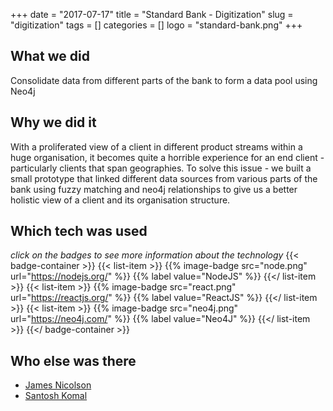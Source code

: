 +++ 
date = "2017-07-17"
title = "Standard Bank - Digitization"
slug = "digitization" 
tags = []
categories = []
logo = "standard-bank.png"
+++
## What we did
Consolidate data from different parts of the bank to form a data pool using Neo4j

## Why we did it
With a proliferated view of a client in different product streams within a huge organisation, it becomes quite a horrible experience for an end client - particularly clients that span geographies. To solve this issue - we built a small prototype that linked different data sources from various parts of the bank using fuzzy matching and neo4j relationships to give us a better holistic view of a client and its organisation structure. 

## Which tech was used
*click on the badges to see more information about the technology*
{{< badge-container >}}
  {{< list-item >}}
    {{% image-badge src="node.png" url="https://nodejs.org/" %}}
    {{% label value="NodeJS" %}}
  {{</ list-item >}}
  {{< list-item >}}
    {{% image-badge src="react.png" url="https://reactjs.org/" %}}
    {{% label value="ReactJS" %}}
  {{</ list-item >}}
  {{< list-item >}}
    {{% image-badge src="neo4j.png" url="https://neo4j.com/" %}}
    {{% label value="Neo4J" %}}
  {{</ list-item >}}
{{</ badge-container >}}

## Who else was there
* [James Nicolson](https://www.linkedin.com/in/james-nicolson-2aa982/)
* [Santosh Komal](https://www.linkedin.com/in/santosh-komal-b1ba9712/)